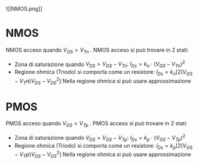 ![[NMOS.png]]
# NMOS
NMOS acceso quando $V_{GS} > V_{Tn}$ .
NMOS acceso si può trovare in 2 stati:
* Zona di saturazione quando $V_{DS} > V_{GS}-V_{Tn}$: $I_{Ds}=k_n\cdot (V_{GS}-V_{Tn})^2$
* Regione ohmica (Triodo) si comporta come un resistore: $I_{Ds}=k_n\left[2(V_{GS}-V_Tn)V_{DS}-V_{DS}^2\right]$
Nella regione ohmica si può usare approssimazione
# PMOS
PMOS acceso quando $V_{GS}<V_{Tp}$ .
PMOS acceso si può trovare in 2 stati:
* Zona di saturazione quando $V_{DS} > V_{GS}-V_{Tp}$: $I_{Ds}=k_p\cdot (V_{GS}-V_{Tp})^2$
* Regione ohmica (Triodo) si comporta come un resistore: $I_{Ds}=k_p\left[2(V_{GS}-V_Tp)V_{DS}-V_{DS}^2\right]$
Nella regione ohmica si può usare approssimazione